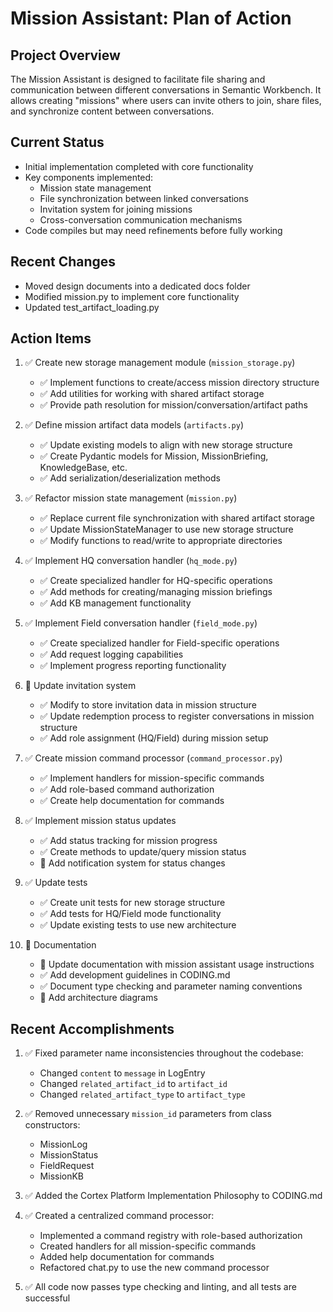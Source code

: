 # Mission Assistant: Plan of Action

## Project Overview

The Mission Assistant is designed to facilitate file sharing and communication between different conversations in Semantic Workbench. It allows creating "missions" where users can invite others to join, share files, and synchronize content between conversations.

## Current Status

- Initial implementation completed with core functionality
- Key components implemented:
  - Mission state management
  - File synchronization between linked conversations
  - Invitation system for joining missions
  - Cross-conversation communication mechanisms
- Code compiles but may need refinements before fully working

## Recent Changes

- Moved design documents into a dedicated docs folder
- Modified mission.py to implement core functionality
- Updated test_artifact_loading.py

## Action Items

1. ✅ Create new storage management module (`mission_storage.py`)
   - ✅ Implement functions to create/access mission directory structure
   - ✅ Add utilities for working with shared artifact storage
   - ✅ Provide path resolution for mission/conversation/artifact paths

2. ✅ Define mission artifact data models (`artifacts.py`)
   - ✅ Update existing models to align with new storage structure
   - ✅ Create Pydantic models for Mission, MissionBriefing, KnowledgeBase, etc.
   - ✅ Add serialization/deserialization methods

3. ✅ Refactor mission state management (`mission.py`)
   - ✅ Replace current file synchronization with shared artifact storage
   - ✅ Update MissionStateManager to use new storage structure
   - ✅ Modify functions to read/write to appropriate directories

4. ✅ Implement HQ conversation handler (`hq_mode.py`)
   - ✅ Create specialized handler for HQ-specific operations
   - ✅ Add methods for creating/managing mission briefings
   - ✅ Add KB management functionality

5. ✅ Implement Field conversation handler (`field_mode.py`)
   - ✅ Create specialized handler for Field-specific operations
   - ✅ Add request logging capabilities
   - ✅ Implement progress reporting functionality

6. 🔄 Update invitation system
   - ✅ Modify to store invitation data in mission structure
   - ✅ Update redemption process to register conversations in mission structure
   - ✅ Add role assignment (HQ/Field) during mission setup

7. ✅ Create mission command processor (`command_processor.py`)
   - ✅ Implement handlers for mission-specific commands
   - ✅ Add role-based command authorization
   - ✅ Create help documentation for commands

8. ✅ Implement mission status updates
   - ✅ Add status tracking for mission progress
   - ✅ Create methods to update/query mission status
   - 🔄 Add notification system for status changes

9. ✅ Update tests
   - ✅ Create unit tests for new storage structure
   - ✅ Add tests for HQ/Field mode functionality
   - ✅ Update existing tests to use new architecture

10. 🔄 Documentation
    - 🔄 Update documentation with mission assistant usage instructions
    - ✅ Add development guidelines in CODING.md
    - ✅ Document type checking and parameter naming conventions
    - 🔄 Add architecture diagrams

## Recent Accomplishments

1. ✅ Fixed parameter name inconsistencies throughout the codebase:
   - Changed `content` to `message` in LogEntry
   - Changed `related_artifact_id` to `artifact_id`
   - Changed `related_artifact_type` to `artifact_type`

2. ✅ Removed unnecessary `mission_id` parameters from class constructors:
   - MissionLog
   - MissionStatus
   - FieldRequest
   - MissionKB

3. ✅ Added the Cortex Platform Implementation Philosophy to CODING.md

4. ✅ Created a centralized command processor:
   - Implemented a command registry with role-based authorization
   - Created handlers for all mission-specific commands
   - Added help documentation for commands
   - Refactored chat.py to use the new command processor

5. ✅ All code now passes type checking and linting, and all tests are successful